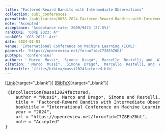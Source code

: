 ```yaml
---
title: "Factored-Reward Bandits with Intermediate Observations"
collection: publ_conferences
permalink: /publication/0038-2024-Factored-Reward-Bandits-with-Intermediate-Observations
note: 'Accepted'
acceptance: 'Acceptance rate: 2609/9473 (27.5%)'
rankCORE: 'CORE 2023: A*'
rankGGS: 'GGS 2021: A++'
date: 2024-01-01
venue: 'International Conference on Machine Learning (ICML)'
paperurl: 'https://openreview.net/forum?id=C7Z8EhZ6bl'
pubtype: 'conferences'
authors: ' Marco  Mussi*,  Simone  Drago*,  Marcello  Restelli, and  Alberto Maria Metelli'
citation: ' Marco  Mussi*,  Simone  Drago*,  Marcello  Restelli, and  Alberto Maria Metelli&quot;Factored-Reward Bandits with Intermediate Observations.&quot; International Conference on Machine Learning (ICML), 2024'
bibtexfile: '/files/bibtex/mussi2024factored.bib'
---
```

 [[Link](https://openreview.net/forum?id=C7Z8EhZ6bl){:target="_blank"}] [[BibTeX](/files/bibtex/mussi2024factored.bib){:target="_blank"}] 
<pre> @incollection{mussi2024factored,
    author = "Mussi*, Marco and Drago*, Simone and Restelli, Marcello and Metelli, Alberto Maria",
    title = "Factored-Reward Bandits with Intermediate Observations",
    booktitle = "International Conference on Machine Learning (ICML)",
    year = "2024",
    url = "https://openreview.net/forum?id=C7Z8EhZ6bl",
    note = "Accepted"
} </pre>
